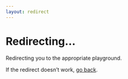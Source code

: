 ```yaml
---
layout: redirect
---
```


# Redirecting…

Redirecting you to the appropriate playground.

If the redirect doesn’t work, <a href="javascript:history.back()">go back</a>.

<script>
const match = /^https:\/\/github\.com\/(\w+)\//.exec(
  document.referrer
);
if (match !== null) {
  const [, /* url */ owner] = match;
  const url = new URL(document.referrer);
  const searchParams = new URLSearchParams(url.search);
  const type = searchParams.get("type");
  switch (type) {
    case "api": {
      location.replace(
        `https://${owner}.github.io/proof-dictionary/dictionary.json`
      );
      break;
    }
    case "editor": {
      location.replace(
        `https://${owner}.github.io/proof-dictionary/editor/`
      );
      break;
    }
    case "dictionary":
    default: {
      location.replace(
        `https://${owner}.github.io/proof-dictionary`
      );
      break;
    }
  }

} else {
  const el = document.createElement("p");
  el.textContent = `The referrer URL (${
    document.referrer
    }) was not recognized. Sorry :(`;
  document.body.appendChild(el);
}
</script>
